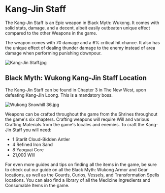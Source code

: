 # Kang-Jin Staff

The Kang-Jin Staff is an Epic weapon in Black Myth: Wukong. It comes with solid stats, damage, and a decent, albeit easily outbeaten unique effect compared to the other Weapons in the game. 

The weapon comes with 70 damage and a 6% critical hit chance. It also has the unique effect of dealing thunder damage to the enemy instead of area damage when performing punishing downpour. 

![Kang-Jin Staff.jpg](https://oyster.ignimgs.com/mediawiki/apis.ign.com/black-myth-wukong/0/0c/Kang-Jin_Staff.jpg)

## Black Myth: Wukong Kang-Jin Staff Location

The Kang-Jin Staff can be found in Chapter 3 in The New West, upon defeating Kang-JIn Loong. This is a mandatory boss. 

![Wukong Snowhill 36.jpg](https://oyster.ignimgs.com/mediawiki/apis.ign.com/black-myth-wukong/9/9a/Wukong_Snowhill_36.jpg)

Weapons can be crafted throughout the game from the Shrines throughout the game's six chapters. Crafting weapons will require Will and various Crafting Materials from the game's locales and enemies. To craft the Kang-Jin Staff you will need: 

  * 1 Starlit Cloud-Bidden Antler
  * 4 Refined Iron Sand
  * 8 Yaoguai Core
  * 21,000 Will

For even more guides and tips on finding all the items in the game, be sure to check out our guide on all the Black Myth: Wukong Armor and Gear locations, as well as the Gourds, Curios, Vessels, and Transformation Spells locations. You can also find a library of all the Medicine Ingredients and Consumable Items in the game. 

